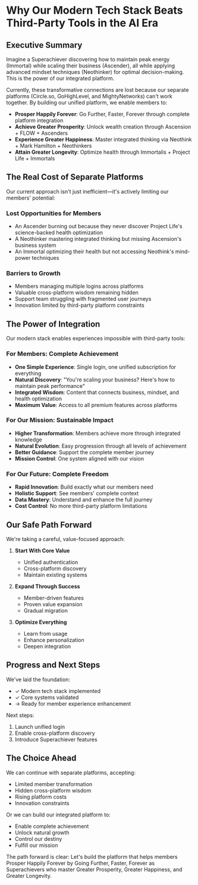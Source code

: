 # Why Our Modern Tech Stack Beats Third-Party Tools in the AI Era

## Executive Summary
Imagine a Superachiever discovering how to maintain peak energy (Immortal) while scaling their business (Ascender), all while applying advanced mindset techniques (Neothinker) for optimal decision-making. This is the power of our integrated platform.

Currently, these transformative connections are lost because our separate platforms (Circle.so, GoHighLevel, and MightyNetworks) can't work together. By building our unified platform, we enable members to:

- **Prosper Happily Forever**: Go Further, Faster, Forever through complete platform integration
- **Achieve Greater Prosperity**: Unlock wealth creation through Ascension + FLOW + Ascenders
- **Experience Greater Happiness**: Master integrated thinking via Neothink + Mark Hamilton + Neothinkers
- **Attain Greater Longevity**: Optimize health through Immortalis + Project Life + Immortals

## The Real Cost of Separate Platforms

Our current approach isn't just inefficient—it's actively limiting our members' potential:

### Lost Opportunities for Members
- An Ascender burning out because they never discover Project Life's science-backed health optimization
- A Neothinker mastering integrated thinking but missing Ascension's business system
- An Immortal optimizing their health but not accessing Neothink's mind-power techniques

### Barriers to Growth
- Members managing multiple logins across platforms
- Valuable cross-platform wisdom remaining hidden
- Support team struggling with fragmented user journeys
- Innovation limited by third-party platform constraints

## The Power of Integration

Our modern stack enables experiences impossible with third-party tools:

### For Members: Complete Achievement
- **One Simple Experience**: Single login, one unified subscription for everything
- **Natural Discovery**: "You're scaling your business? Here's how to maintain peak performance"
- **Integrated Wisdom**: Content that connects business, mindset, and health optimization
- **Maximum Value**: Access to all premium features across platforms

### For Our Mission: Sustainable Impact
- **Higher Transformation**: Members achieve more through integrated knowledge
- **Natural Evolution**: Easy progression through all levels of achievement
- **Better Guidance**: Support the complete member journey
- **Mission Control**: One system aligned with our vision

### For Our Future: Complete Freedom
- **Rapid Innovation**: Build exactly what our members need
- **Holistic Support**: See members' complete context
- **Data Mastery**: Understand and enhance the full journey
- **Cost Control**: No more third-party platform limitations

## Our Safe Path Forward

We're taking a careful, value-focused approach:

1. **Start With Core Value**
   - Unified authentication
   - Cross-platform discovery
   - Maintain existing systems

2. **Expand Through Success**
   - Member-driven features
   - Proven value expansion
   - Gradual migration

3. **Optimize Everything**
   - Learn from usage
   - Enhance personalization
   - Deepen integration

## Progress and Next Steps

We've laid the foundation:
- ✓ Modern tech stack implemented
- ✓ Core systems validated
- → Ready for member experience enhancement

Next steps:
1. Launch unified login
2. Enable cross-platform discovery
3. Introduce Superachiever features

## The Choice Ahead

We can continue with separate platforms, accepting:
- Limited member transformation
- Hidden cross-platform wisdom
- Rising platform costs
- Innovation constraints

Or we can build our integrated platform to:
- Enable complete achievement
- Unlock natural growth
- Control our destiny
- Fulfill our mission

The path forward is clear: Let's build the platform that helps members Prosper Happily Forever by Going Further, Faster, Forever as Superachievers who master Greater Prosperity, Greater Happiness, and Greater Longevity. 